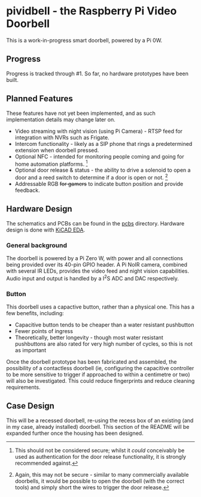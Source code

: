 # pividbell - the Raspberry Pi Video Doorbell

This is a work-in-progress smart doorbell, powered by a Pi 0W.

## Progress

Progress is tracked through #1. So far, no hardware prototypes have been built. 

## Planned Features

These features have not yet been implemented, and as such implementation details may change later on.

* Video streaming with night vision (using Pi Camera) - RTSP feed for integration with NVRs such as Frigate.
* Intercom functionality - likely as a SIP phone that rings a predetermined extension when doorbell pressed.
* Optional NFC - intended for monitoring people coming and going for home automation platforms. [^1]
* Optional door release & status - the ability to drive a solenoid to open a door and a reed switch to determine if a door is open or not. [^2]
* Addressable RGB ~~for gamers~~ to indicate button position and provide feedback.

## Hardware Design

The schematics and PCBs can be found in the [pcbs](pcbs/) directory. Hardware design is done with [KiCAD EDA](https://www.kicad.org/).

### General background

The doorbell is powered by a Pi Zero W, with power and all connections being provided over its 40-pin GPIO header. A Pi NoIR camera, combined with several IR LEDs, provides the video feed and night vision capabilities. Audio input and output is handled by a I<sup>2</sup>S ADC and DAC respectively.


### Button

This doorbell uses a capactive button, rather than a physical one. This has a few benefits, including:

* Capacitive button tends to be cheaper than a water resistant pushbutton
* Fewer points of ingress
* Theoretically, better longevity - though most water resistant pushbuttons are also rated for very high number of cycles, so this is not as important

Once the doorbell prototype has been fabricated and assembled, the possibility of a contactless doorbell (ie, configuring the capacitive controller to be more sensitive to trigger if approached to within a centimetre or two) will also be investigated. This could reduce fingerprints and reduce cleaning requirements.

## Case Design

This will be a recessed doorbell, re-using the recess box of an existing (and in my case, already installed) doorbell. This section of the README will be expanded further once the housing has been designed.

[^1]: This should not be considered secure; whilst it *could* conceivably be used as authentication for the door release functionality, it is strongly recommended against.
[^2]: Again, this may not be secure - similar to many commercially available doorbells, it would be possible to open the doorbell (with the correct tools) and simply short the wires to trigger the door release.